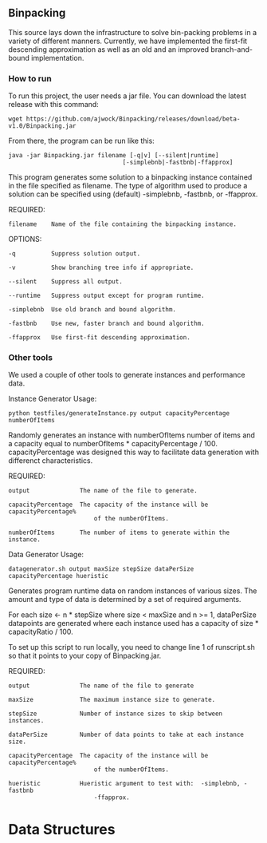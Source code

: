 ## Binpacking

This source lays down the infrastructure to solve bin-packing problems in a
variety of different manners.  Currently, we have implemented the first-fit
descending approximation as well as an old and an improved branch-and-bound
implementation.

### How to run

To run this project, the user needs a jar file.  You can download the latest
release with this command:

	wget https://github.com/ajwock/Binpacking/releases/download/beta-v1.0/Binpacking.jar

From there, the program can be run like this:

	java -jar Binpacking.jar filename [-q|v] [--silent|runtime]
									[-simplebnb|-fastbnb|-ffapprox]
									
This program generates some solution to a binpacking instance contained in 
the file specified as filename.  The type of algorithm used to produce a
solution can be specified using (default) -simplebnb, -fastbnb, or -ffapprox.

REQUIRED:

	filename	Name of the file containing the binpacking instance.

OPTIONS:

	-q			Suppress solution output.

	-v			Show branching tree info if appropriate.

	--silent	Suppress all output.

	--runtime	Suppress output except for program runtime.

	-simplebnb	Use old branch and bound algorithm.

	-fastbnb	Use new, faster branch and bound algorithm.

	-ffapprox	Use first-fit descending approximation.

### Other tools

We used a couple of other tools to generate instances and performance data.

Instance Generator
Usage:

	python testfiles/generateInstance.py output capacityPercentage numberOfItems

Randomly generates an instance with numberOfItems number of items and a capacity
equal to numberOfItems * capacityPercentage / 100.  capacityPercentage was designed
this way to facilitate data generation with differenct characteristics.

REQUIRED:

	output				The name of the file to generate.

	capacityPercentage	The capacity of the instance will be capacityPercentage%
							of the numberOfItems.
	
	numberOfItems		The number of items to generate within the instance.

Data Generator
Usage:

	datagenerator.sh output maxSize stepSize dataPerSize capacityPercentage hueristic

Generates program runtime data on random instances of various sizes.
The amount and type of data is determined by a set of required arguments.

For each size <- n * stepSize where size < maxSize and n >= 1, dataPerSize datapoints
are generated where each instance used has a capacity of size * capacityRatio / 100.

To set up this script to run locally, you need to change line 1 of runscript.sh so
that it points to your copy of Binpacking.jar.

REQUIRED:

	output				The name of the file to generate
	
	maxSize				The maximum instance size to generate.	

	stepSize			Number of instance sizes to skip between instances.
	
	dataPerSize			Number of data points to take at each instance size.
	
	capacityPercentage	The capacity of the instance will be capacityPercentage%
							of the numberOfItems. 
	
	hueristic			Hueristic argument to test with:  -simplebnb, -fastbnb
							-ffapprox.
							
# Data Structures
							